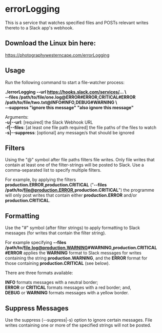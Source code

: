# errorLogging

This is a service that watches specified files and POSTs relevant writes thereto to a Slack app's webhook.

## Download the Linux bin here:
https://photographywesterncape.com/errorLogging

## Usage
Run the following command to start a file-watcher process:

**./errorLogging --url https://hooks.slack.com/services/... \\ \
--files /path/to/file/one.log@ERROR#ERROR,CRITICAL#ERROR /path/to/file/two.txt@INFO#INFO,DEBUG#WARNING \\ \
--suppress "ignore this message" "also ignore this message"**

Arguments: \
**-u|--url**: [required] the Slack Webhook URL \
**-f|--files**: [at least one file path required] the file paths of the files to watch \
**-s|--suppress**: [optional] any message/s that should be ignored

## Filters
Using the "@" symbol after file paths filters file writes. Only file writes that contain at least one of the filter-strings will be posted to Slack. Use a comma-separated list to specify multiple filters. 

For example, by applying the filters **production.ERROR,production.CRITICAL** ("**--files /path/to/file@production.ERROR,production.CRITICAL**") the programme will only post writes that contain either **production.ERROR** and/or **production.CRITICAL**.

## Formatting
Use the "#" symbol (after filter strings) to apply formatting to Slack messages (for writes that contain the filter string). 

For example specifying **--files /path/to/file.log@production.WARNING#WARNING,production.CRITICAL#ERROR** applies the **WARNING** format to Slack messages for writes containing the string **production.WARNING**, and the **ERROR** format for those containing **production.CRITICAL** (see below).

There are three formats available:

**INFO** formats messages with a neutral border; \
**ERROR** or **CRITICAL** formats messages with a red border; and, \
**DEBUG** or **WARNING** formats messages with a yellow border.

## Suppress Messages
Use the suppress (--suppress|-s) option to ignore certain messages. File writes containing one or more of the specified strings will not be posted.

